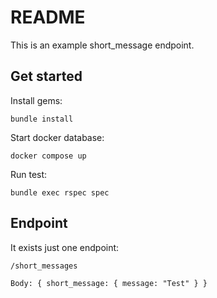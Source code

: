 # README

This is an example short_message endpoint.

## Get started

Install gems:

```
bundle install
```

Start docker database:

```
docker compose up
```

Run test:

```
bundle exec rspec spec

```

## Endpoint

It exists just one endpoint:

```
/short_messages

Body: { short_message: { message: "Test" } }

```

